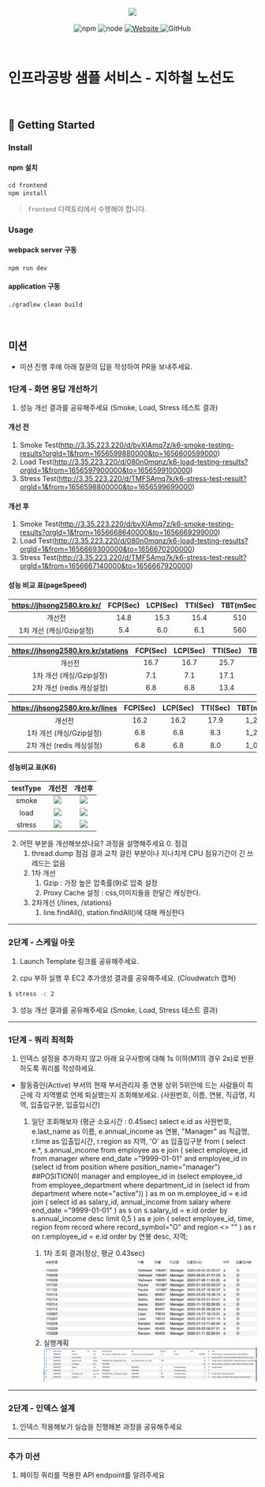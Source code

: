 <p align="center">
    <img width="200px;" src="https://raw.githubusercontent.com/woowacourse/atdd-subway-admin-frontend/master/images/main_logo.png"/>
</p>
<p align="center">
  <img alt="npm" src="https://img.shields.io/badge/npm-%3E%3D%205.5.0-blue">
  <img alt="node" src="https://img.shields.io/badge/node-%3E%3D%209.3.0-blue">
  <a href="https://edu.nextstep.camp/c/R89PYi5H" alt="nextstep atdd">
    <img alt="Website" src="https://img.shields.io/website?url=https%3A%2F%2Fedu.nextstep.camp%2Fc%2FR89PYi5H">
  </a>
  <img alt="GitHub" src="https://img.shields.io/github/license/next-step/atdd-subway-service">
</p>

<br>

# 인프라공방 샘플 서비스 - 지하철 노선도

<br>

## 🚀 Getting Started

### Install
#### npm 설치
```
cd frontend
npm install
```
> `frontend` 디렉토리에서 수행해야 합니다.

### Usage
#### webpack server 구동
```
npm run dev
```
#### application 구동
```
./gradlew clean build
```
<br>

## 미션

* 미션 진행 후에 아래 질문의 답을 작성하여 PR을 보내주세요.


### 1단계 - 화면 응답 개선하기
1. 성능 개선 결과를 공유해주세요 (Smoke, Load, Stress 테스트 결과)

#### 개선 전

1. Smoke Test(http://3.35.223.220/d/bvXIAmq7z/k6-smoke-testing-results?orgId=1&from=1656599880000&to=1656600599000)
2. Load Test(http://3.35.223.220/d/080n0mqnz/k6-load-testing-results?orgId=1&from=1656597900000&to=1656599100000)
3. Stress Test(http://3.35.223.220/d/TMFSAmq7k/k6-stress-test-result?orgId=1&from=1656598800000&to=1656599699000)

#### 개선 후
1. Smoke Test(http://3.35.223.220/d/bvXIAmq7z/k6-smoke-testing-results?orgId=1&from=1656668640000&to=1656669299000)
2. Load Test(http://3.35.223.220/d/080n0mqnz/k6-load-testing-results?orgId=1&from=1656669300000&to=1656670200000)
3. Stress Test(http://3.35.223.220/d/TMFSAmq7k/k6-stress-test-result?orgId=1&from=1656667140000&to=1656667920000)

#### 성능 비교 표(pageSpeed)

| https://jhsong2580.kro.kr/ | FCP(Sec) | LCP(Sec) | TTI(Sec) | TBT(mSec) |
|:--------------------------:|:--------:|:--------:|:--------:|:---------:|
|            개선전             |   14.8   |   15.3   |   15.4   |    510    |
|      1차 개선 (캐싱/Gzip설정)       |   5.4    |   6.0    |   6.1    |    560    |

| https://jhsong2580.kro.kr/stations | FCP(Sec) | LCP(Sec) | TTI(Sec) | TBT(mSec) |
|:--------------------------:|:--------:|:--------:|:--------:|:---------:|
|            개선전             |   16.7   |   16.7   |   25.7   |   8_510   |
|      1차 개선 (캐싱/Gzip설정)       |   7.1    |   7.1    |   17.1   |   9_720   |
|      2차 개선 (redis 캐싱설정)       |   6.8    |   6.8    |   13.4   |   6_330   |

| https://jhsong2580.kro.kr/lines | FCP(Sec) | LCP(Sec) | TTI(Sec) | TBT(mSec) |
|:-------------------------------:|:--------:|:--------:|:--------:|:---------:|
|               개선전               |   16.2   |   16.2   |   17.9   |   1_210   |
|        1차 개선 (캐싱/Gzip설정)        |   6.8    |   6.8    |   8.3    |   1_240   |
|       2차 개선 (redis 캐싱설정)        |   6.8    |   6.8    |   8.0    |   1_040   |

#### 성능비교 표(K6)
| testType |                      개선전                      |                      개선후                      | 
|:--------:|:---------------------------------------------:|:---------------------------------------------:|
|  smoke   | <img src="readmeSource/step1/개선전_smoke.png">  | <img src="readmeSource/step1/개선후_smoke.png">  |   
|   load   |  <img src="readmeSource/step1/개선전_load.png">  |  <img src="readmeSource/step1/개선후_load.png">  |   
|  stress  | <img src="readmeSource/step1/개선전_stress.png"> | <img src="readmeSource/step1/개선후_stress.png"> |   
 

2. 어떤 부분을 개선해보셨나요? 과정을 설명해주세요
   0. 점검
      1. thread.dump 점검 결과 교착 걸린 부분이나 지나치게 CPU 점유기간이 긴 쓰레드는 없음
   1. 1차 개선
      1. Gzip : 가장 높은 압축률(9)로 압축 설정
      2. Proxy Cache 설정 : css,이미지들을 한달간 캐싱한다.
   2. 2차개선 (/lines, /stations)
      1. line.findAll(), station.findAll()에 대해 캐싱한다


---

### 2단계 - 스케일 아웃

1. Launch Template 링크를 공유해주세요.

2. cpu 부하 실행 후 EC2 추가생성 결과를 공유해주세요. (Cloudwatch 캡쳐)

```sh
$ stress -c 2
```

3. 성능 개선 결과를 공유해주세요 (Smoke, Load, Stress 테스트 결과)

---

### 1단계 - 쿼리 최적화

1. 인덱스 설정을 추가하지 않고 아래 요구사항에 대해 1s 이하(M1의 경우 2s)로 반환하도록 쿼리를 작성하세요.
  - 활동중인(Active) 부서의 현재 부서관리자 중 연봉 상위 5위안에 드는 사람들이 최근에 각 지역별로 언제 퇴실했는지 조회해보세요. (사원번호, 이름, 연봉, 직급명, 지역, 입출입구분, 입출입시간)

    1. 일단 조회해보자 (평균 소요시간 : 0.45sec)
       select e.id as 사원번호, e.last_name as 이름, e.annual_income as 연봉, "Manager" as 직급명, r.time as 입출입시간, r.region as 지역, 'O' as 입출입구분 from (
           select e.*, s.annual_income from employee as e
               join (
                   select employee_id from manager
                       where end_date ="9999-01-01"
                           and employee_id in (select  id from position where position_name="manager") ##POSITION이 manager
                           and employee_id in (select employee_id from employee_department where department_id in (select id from department where note="active"))
               ) as m on m.employee_id = e.id
               join (
                   select id as salary_id, annual_income from salary where end_date ="9999-01-01"
               ) as s on s.salary_id = e.id
               order by s.annual_income desc 
               limit 0,5
        ) as e
        join (
            select employee_id, time, region  from record
                where record_symbol="O"
                    and region <> ""
        ) as r on r.employee_id = e.id
        order by 연봉 desc, 지역;

       1. 1차 조회 결과(정상, 평균 0.43sec)
          ![img.png](./readmeSource/step3/쿼리_조회결과.png)
       2. 실행계획
          ![img.png](./readmeSource/step3/1차_쿼리조회_실행계획.png)
---

### 2단계 - 인덱스 설계

1. 인덱스 적용해보기 실습을 진행해본 과정을 공유해주세요

---

### 추가 미션

1. 페이징 쿼리를 적용한 API endpoint를 알려주세요














